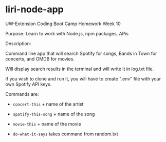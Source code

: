 # liri-node-app
UW-Extension Coding Boot Camp Homework Week 10

Purpose: Learn to work with Node.js, npm packages, APis

Description:

Command line app that will search Spotify for songs, Bands in Town for concerts, and OMDB for movies. 

Will display search results in the terminal and will write it in log.txt file.

If you wish to clone and run it, you will have to create ".env" file with your own Spotify API keys.

Commands are: 

   * `concert-this` + name of the artist

   * `spotify-this-song` + name of the song

   * `movie-this` + name of the movie

   * `do-what-it-says` takes command from random.txt
